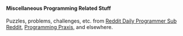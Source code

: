 #### Miscellaneous Programming Related Stuff

Puzzles, problems, challenges, etc. from [Reddit Daily Programmer Sub Reddit](reddit.com/r/dailyprogrammer), [Programming Praxis](programmingpraxis.com), and elsewhere.